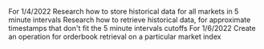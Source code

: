 For 1/4/2022
Research how to store historical data for all markets in 5 minute intervals
Research how to retrieve historical data, for approximate timestamps that don't fit the 5 minute intervals cutoffs
For 1/6/2022
Create an operation for orderbook retrieval on a particular market index